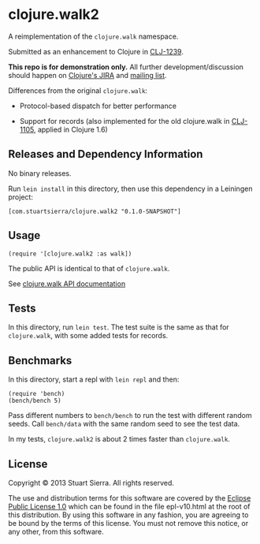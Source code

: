 # clojure.walk2

A reimplementation of the `clojure.walk` namespace.

Submitted as an enhancement to Clojure in [CLJ-1239](http://dev.clojure.org/jira/browse/CLJ-1239).

**This repo is for demonstration only.**
All further development/discussion should happen on
[Clojure's JIRA](http://dev.clojure.org/jira/browse/CLJ-1239)
and [mailing list](https://groups.google.com/forum/#!forum/clojure).

Differences from the original `clojure.walk`:

* Protocol-based dispatch for better performance

* Support for records (also implemented for the old clojure.walk
  in [CLJ-1105](http://dev.clojure.org/jira/browse/CLJ-1105),
  applied in Clojure 1.6)



## Releases and Dependency Information

No binary releases.

Run `lein install` in this directory, then use this dependency in a Leiningen project:

    [com.stuartsierra/clojure.walk2 "0.1.0-SNAPSHOT"]



## Usage

    (require '[clojure.walk2 :as walk])

The public API is identical to that of `clojure.walk`.

See [clojure.walk API documentation](http://clojure.github.io/clojure/clojure.walk-api.html)



## Tests

In this directory, run `lein test`. The test suite is the same as that
for `clojure.walk`, with some added tests for records.



## Benchmarks

In this directory, start a repl with `lein repl` and then:

    (require 'bench)
    (bench/bench 5)

Pass different numbers to `bench/bench` to run the test with different
random seeds. Call `bench/data` with the same random seed to see the
test data.

In my tests, `clojure.walk2` is about 2 times faster than
`clojure.walk`.



## License

Copyright © 2013 Stuart Sierra. All rights reserved.

The use and distribution terms for this software are covered by the
[Eclipse Public License 1.0] which can be found in the file
epl-v10.html at the root of this distribution. By using this software
in any fashion, you are agreeing to be bound by the terms of this
license. You must not remove this notice, or any other, from this
software.

[Eclipse Public License 1.0]: http://opensource.org/licenses/eclipse-1.0.php

